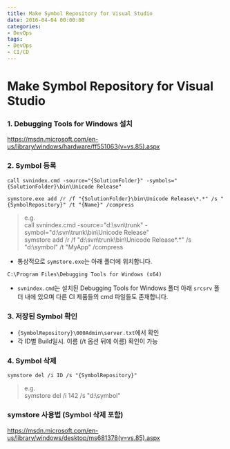 ```yaml
---
title: Make Symbol Repository for Visual Studio
date: 2016-04-04 00:00:00
categories:
- DevOps
tags:
- DevOps
- CI/CD
---
```


# Make Symbol Repository for Visual Studio

### 1. Debugging Tools for Windows 설치

<https://msdn.microsoft.com/en-us/library/windows/hardware/ff551063(v=vs.85).aspx>

### 2. Symbol 등록

```
call svnindex.cmd -source="{SolutionFolder}" -symbols="{SolutionFolder}\bin\Unicode Release"
```

```
symstore.exe add /r /f "{SolutionFolder}\bin\Unicode Release\*.*" /s "{SymbolRepository}" /t "{Name}" /compress
```

>e.g.  
call svnindex.cmd -source="d:\svn\trunk" -symbol="d:\svn\trunk\bin\Unicode Release"  
symstore add /r /f "d:\svn\trunk\bin\Unicode Release\*.*" /s "d:\symbol" /t "MyApp" /compress

- 통상적으로 `symstore.exe`는 아래 폴더에 위치합니다.
```
C:\Program Files\Debugging Tools for Windows (x64)
```
- `svnindex.cmd`는 설치된 Debugging Tools for Windows 폴더 아래 `srcsrv` 폴더 내에 있으며 다른 CI 제품들의 cmd 파일들도 존재합니다.

### 3. 저장된 Symbol 확인

- `{SymbolRepository}\000Admin\server.txt`에서 확인
- 각 ID별 Build일시. 이름 (/t 옵션 뒤에 이름) 확인이 가능

### 4. Symbol 삭제

```
symstore del /i ID /s "{SymbolRepository}"
```

>e.g.  
symstore del /i 142 /s "d:\symbol"

### symstore 사용법 (Symbol 삭제 포함)
<https://msdn.microsoft.com/en-us/library/windows/desktop/ms681378(v=vs.85).aspx>
